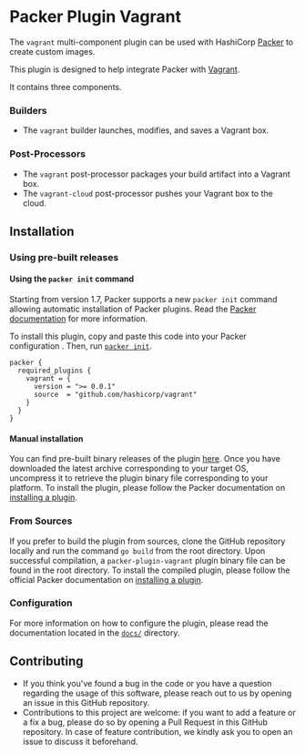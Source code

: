 # Packer Plugin Vagrant

The `vagrant` multi-component plugin can be used with HashiCorp [Packer](https://www.packer.io)
to create custom images.

This plugin is designed to help integrate Packer with [Vagrant](https://www.vagrantup.com/).

It contains three components.

### Builders

- The `vagrant` builder launches, modifies, and saves a Vagrant box.

### Post-Processors

- The `vagrant` post-processor packages your build artifact into a Vagrant box.
- The `vagrant-cloud` post-processor pushes your Vagrant box to the cloud.

## Installation

### Using pre-built releases

#### Using the `packer init` command

Starting from version 1.7, Packer supports a new `packer init` command allowing
automatic installation of Packer plugins. Read the
[Packer documentation](https://www.packer.io/docs/commands/init) for more information.

To install this plugin, copy and paste this code into your Packer configuration .
Then, run [`packer init`](https://www.packer.io/docs/commands/init).

```hcl
packer {
  required_plugins {
    vagrant = {
      version = ">= 0.0.1"
      source  = "github.com/hashicorp/vagrant"
    }
  }
}
```


#### Manual installation

You can find pre-built binary releases of the plugin [here](https://github.com/hashicorp/packer-plugin-vagrant/releases).
Once you have downloaded the latest archive corresponding to your target OS,
uncompress it to retrieve the plugin binary file corresponding to your platform.
To install the plugin, please follow the Packer documentation on
[installing a plugin](https://www.packer.io/docs/extending/plugins/#installing-plugins).


### From Sources

If you prefer to build the plugin from sources, clone the GitHub repository
locally and run the command `go build` from the root
directory. Upon successful compilation, a `packer-plugin-vagrant` plugin
binary file can be found in the root directory.
To install the compiled plugin, please follow the official Packer documentation
on [installing a plugin](https://www.packer.io/docs/extending/plugins/#installing-plugins).


### Configuration

For more information on how to configure the plugin, please read the
documentation located in the [`docs/`](docs) directory.


## Contributing

* If you think you've found a bug in the code or you have a question regarding
  the usage of this software, please reach out to us by opening an issue in
  this GitHub repository.
* Contributions to this project are welcome: if you want to add a feature or a
  fix a bug, please do so by opening a Pull Request in this GitHub repository.
  In case of feature contribution, we kindly ask you to open an issue to
  discuss it beforehand.
